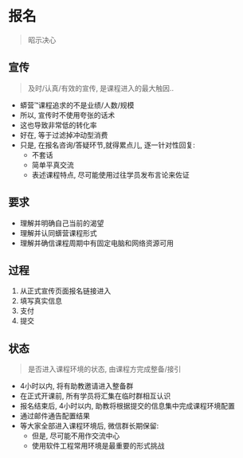 # 报名
> 昭示决心

## 宣传
> 及时/认真/有效的宣传, 是课程进入的最大触因..

- 蟒营™课程追求的不是业绩/人数/规模
- 所以, 宣传时不使用夸张的话术
- 这也导致非常低的转化率
- 好在, 等于过滤掉冲动型消费
- 只是, 在报名咨询/答疑环节,就得累点儿, 逐一针对性回复:
    + 不套话
    + 简单平真交流
    + 表述课程特点, 尽可能使用过往学员发布言论来佐证


## 要求

- 理解并明确自己当前的渴望
- 理解并认同蠎营课程形式
- 理解并确信课程周期中有固定电脑和网络资源可用

## 过程

1. 从正式宣传页面报名链接进入
1. 填写真实信息
1. 支付
1. 提交


## 状态
> 是否进入课程环境的状态, 由课程方完成整备/接引

- 4小时以内, 将有助教邀请进入整备群
- 在正式开课前, 所有学员将汇集在临时群相互认识
- 报名结束后, 4小时以内, 助教将根据提交的信息集中完成课程环境配置
- 通过邮件通告配置结果
- 等大家全部进入课程环境后, 微信群长期保留:
    + 但是, 尽可能不用作交流中心
    + 使用软件工程常用环境是最重要的形式挑战


